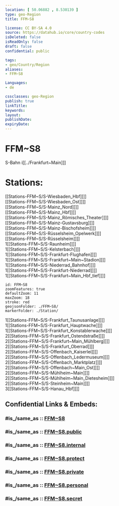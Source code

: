 ```yaml
---
location: [ 50.06882 , 8.530139 ] 
type: geo-Region
title: FFM~S8

license: CC BY-SA 4.0
source: https://datahub.io/core/country-codes
isDeleted: false
isReadOnly: false
draft: false
confidential: public

tags:
- geo/Country/Region
aliases:
- FFM~S8

Languages:
- de

cssclasses: geo-Region
publish: true
linkTitle: 
keywords: 
layout: 
publishDate: 
expiryDate: 
---
```


# FFM~S8

S-Bahn i[[../Frankfurt~Main]]]  

# Stations: 
[[Stations-FFM~S/S-Wiesbaden_Hbf]]]]  
[[Stations-FFM~S/S-Wiesbaden_Ost]]]]  
[[Stations-FFM~S/S-Mainz_Nord]]]]  
[[Stations-FFM~S/S-Mainz_Hbf]]]]  
[[Stations-FFM~S/S-Mainz_Römisches_Theater]]]]  
[[Stations-FFM~S/S-Mainz-Gustavsburg]]]]  
[[Stations-FFM~S/S-Mainz-Bischofsheim]]]]  
[[Stations-FFM~S/S-Rüsselsheim_Opelwerk]]]]  
[[Stations-FFM~S/S-Rüsselsheim]]]]  
1[[Stations-FFM~S/S-Raunheim]]]]  
1[[Stations-FFM~S/S-Kelsterbach]]]]  
1[[Stations-FFM~S/S-Frankfurt-Flughafen]]]]  
1[[Stations-FFM~S/S-Frankfurt~Main~Stadion]]]]  
1[[Stations-FFM~S/S-Niederrad_Bahnhof]]]]  
1[[Stations-FFM~S/S-Frankfurt-Niederrad]]]]  
1[[Stations-FFM~S/S-Frankfurt~Main_Hbf_tief]]]]  

```leaflet
id: FFM~S8
zoomFeatures: true 
defaultZoom: 11 
maxZoom: 18
stroke: red
geojsonFolder: ./FFM~S8/
markerFolder: ./Station/
```

1[[Stations-FFM~S/S-Frankfurt_Taunusanlage]]]]  
1[[Stations-FFM~S/S-Frankfurt_Hauptwache]]]]  
1[[Stations-FFM~S/S-Frankfurt_Konstablerwache]]]]  
2[[Stations-FFM~S/S-Frankfurt_Ostendstraße]]]]  
2[[Stations-FFM~S/S-Frankfurt~Main_Mühlberg]]]]  
2[[Stations-FFM~S/S-Frankfurt_Oberrad]]]]  
2[[Stations-FFM~S/S-Offenbach_Kaiserlei]]]]  
2[[Stations-FFM~S/S-Offenbach_Ledermuseum]]]]  
2[[Stations-FFM~S/S-Offenbach_Marktplatz]]]]  
2[[Stations-FFM~S/S-Offenbach~Main_Ost]]]]  
2[[Stations-FFM~S/S-Mühlheim~Main]]]]  
2[[Stations-FFM~S/S-Mühlheim~Main_Dietesheim]]]]  
2[[Stations-FFM~S/S-Steinheim~Main]]]]  
3[[Stations-FFM~S/S-Hanau_Hbf]]]]  


## Confidential Links & Embeds: 

### #is_/same_as :: [FFM~S8](/_Standards/Earth/Continent/Europe/Europe~Central/Germany/Germany~West/Hessen/counties~Hessen/Frankfurt~Main/FFM~S8.md) 

### #is_/same_as :: [FFM~S8.public](/_public/Earth/Continent/Europe/Europe~Central/Germany/Germany~West/Hessen/counties~Hessen/Frankfurt~Main/FFM~S8.public.md) 

### #is_/same_as :: [FFM~S8.internal](/_internal/Earth/Continent/Europe/Europe~Central/Germany/Germany~West/Hessen/counties~Hessen/Frankfurt~Main/FFM~S8.internal.md) 

### #is_/same_as :: [FFM~S8.protect](/_protect/Earth/Continent/Europe/Europe~Central/Germany/Germany~West/Hessen/counties~Hessen/Frankfurt~Main/FFM~S8.protect.md) 

### #is_/same_as :: [FFM~S8.private](/_private/Earth/Continent/Europe/Europe~Central/Germany/Germany~West/Hessen/counties~Hessen/Frankfurt~Main/FFM~S8.private.md) 

### #is_/same_as :: [FFM~S8.personal](/_personal/Earth/Continent/Europe/Europe~Central/Germany/Germany~West/Hessen/counties~Hessen/Frankfurt~Main/FFM~S8.personal.md) 

### #is_/same_as :: [FFM~S8.secret](/_secret/Earth/Continent/Europe/Europe~Central/Germany/Germany~West/Hessen/counties~Hessen/Frankfurt~Main/FFM~S8.secret.md)

